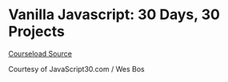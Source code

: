 # Vanilla Javascript: 30 Days, 30 Projects

[Courseload Source](https://github.com/wesbos/JavaScript30)

Courtesy of JavaScript30.com / Wes Bos
